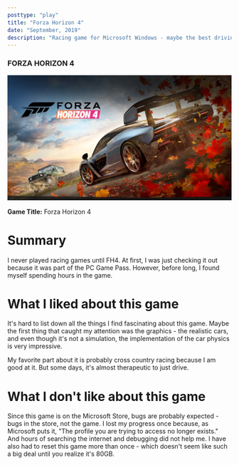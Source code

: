 ```yaml
---
posttype: "play"
title: "Forza Horizon 4"
date: "September, 2019"
description: "Racing game for Microsoft Windows - maybe the best driving game that exists!"
---
```


### FORZA HORIZON 4

![Screenshot](./fh4.jpg)

**Game Title:** Forza Horizon 4 

# Summary 

I never played racing games until FH4. At first, I was just checking it out because it was part of the PC Game Pass. However, before long, I found myself spending hours in the game. 

# What I liked about this game

It's hard to list down all the things I find fascinating about this game. Maybe the first thing that caught my attention was the graphics - the realistic cars, and even though it's not a simulation, the implementation of the car physics is very impressive. 

My favorite part about it is probably cross country racing because I am good at it. But some days, it's almost therapeutic to just drive. 

# What I don't like about this game

Since this game is on the Microsoft Store, bugs are probably expected - bugs in the store, not the game. I lost my progress once because, as Microsoft puts it, "The profile you are trying to access no longer exists." And hours of searching the internet and debugging did not help me. I have also had to reset this game more than once - which doesn't seem like such a big deal until you realize it's 80GB. 